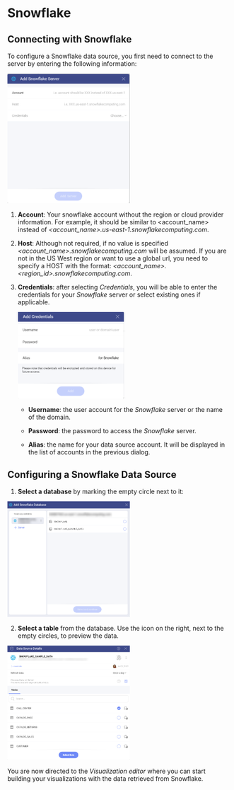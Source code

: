 # Snowflake

## Connecting with Snowflake

To configure a Snowflake data source, you first need to connect to the server by entering the following information:

<img src="images/add-snowflake-server.png" alt="Configure Snowflake Server details" class="responsive-img" width="55%"/>

1.  **Account**: Your snowflake account without the region or cloud provider information. For example, it should be similar to \<account_name\> instead of _\<account_name\>.us-east-1.snowflakecomputing.com_.

2.  **Host**: Although not required, if no value is specified _\<account_name\>.snowflakecomputing.com_ will be assumed. If you are not in the US West region or want to use a global url, you need to specify a HOST with the format:  _\<account_name\>.\<region_id\>.snowflakecomputing.com_.

3.  **Credentials**: after selecting *Credentials*, you will be able to
    enter the credentials for your *Snowflake* server or select existing
    ones if applicable.

     <img src="images/add-snowflake-credentials.png" alt="A dialog where you can add your credentials" class="responsive-img" width="50%"/>

    - **Username**: the user account for the *Snowflake* server or the name of the domain.

    - **Password**: the password to access the *Snowflake* server.

    - **Alias**: the name for your data source account. It will be
        displayed in the list of accounts in the previous dialog.

## Configuring a Snowflake Data Source

1.  **Select a database** by marking the empty circle next to it:

  <img src="images/snowflake-database-dialog.png" alt="Select a database dialog" class="responsive-img" width="55%"/>

2.  **Select a table** from the database. Use the icon on the right, next to the empty circles, to preview the data.

  <img src="images/snowflake-data-source-details.png.png" alt="Select a table dialog" class="responsive-img" width="55%"/>

You are now directed to the *Visualization editor* where you can start building your visualizations with the data retrieved from Snowflake.
